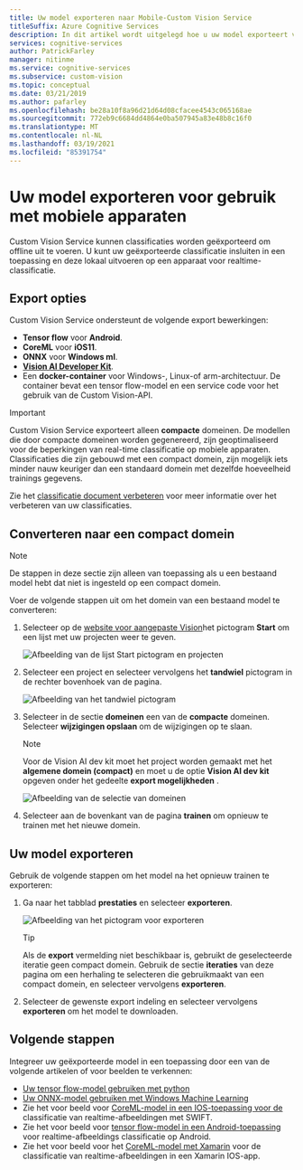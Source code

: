 ```yaml
---
title: Uw model exporteren naar Mobile-Custom Vision Service
titleSuffix: Azure Cognitive Services
description: In dit artikel wordt uitgelegd hoe u uw model exporteert voor gebruik bij het maken van mobiele toepassingen of het lokaal uitvoeren voor realtime-classificatie.
services: cognitive-services
author: PatrickFarley
manager: nitinme
ms.service: cognitive-services
ms.subservice: custom-vision
ms.topic: conceptual
ms.date: 03/21/2019
ms.author: pafarley
ms.openlocfilehash: be28a10f8a96d21d64d08cfacee4543c065168ae
ms.sourcegitcommit: 772eb9c6684dd4864e0ba507945a83e48b8c16f0
ms.translationtype: MT
ms.contentlocale: nl-NL
ms.lasthandoff: 03/19/2021
ms.locfileid: "85391754"
---
```

# <a name="export-your-model-for-use-with-mobile-devices"></a>Uw model exporteren voor gebruik met mobiele apparaten

Custom Vision Service kunnen classificaties worden geëxporteerd om offline uit te voeren. U kunt uw geëxporteerde classificatie insluiten in een toepassing en deze lokaal uitvoeren op een apparaat voor realtime-classificatie.

## <a name="export-options"></a>Export opties

Custom Vision Service ondersteunt de volgende export bewerkingen:

* __Tensor flow__ voor __Android__.
* __CoreML__ voor __iOS11__.
* __ONNX__ voor __Windows ml__.
* __[Vision AI Developer Kit](https://azure.github.io/Vision-AI-DevKit-Pages/)__.
* Een __docker-container__ voor Windows-, Linux-of arm-architectuur. De container bevat een tensor flow-model en een service code voor het gebruik van de Custom Vision-API.

> [!IMPORTANT]
> Custom Vision Service exporteert alleen __compacte__ domeinen. De modellen die door compacte domeinen worden gegenereerd, zijn geoptimaliseerd voor de beperkingen van real-time classificatie op mobiele apparaten. Classificaties die zijn gebouwd met een compact domein, zijn mogelijk iets minder nauw keuriger dan een standaard domein met dezelfde hoeveelheid trainings gegevens.
>
> Zie het [classificatie document verbeteren](getting-started-improving-your-classifier.md) voor meer informatie over het verbeteren van uw classificaties.

## <a name="convert-to-a-compact-domain"></a>Converteren naar een compact domein

> [!NOTE]
> De stappen in deze sectie zijn alleen van toepassing als u een bestaand model hebt dat niet is ingesteld op een compact domein.

Voer de volgende stappen uit om het domein van een bestaand model te converteren:

1. Selecteer op de [website voor aangepaste Vision](https://customvision.ai)het pictogram __Start__ om een lijst met uw projecten weer te geven.

    ![Afbeelding van de lijst Start pictogram en projecten](./media/export-your-model/projects-list.png)

1. Selecteer een project en selecteer vervolgens het __tandwiel__ pictogram in de rechter bovenhoek van de pagina.

    ![Afbeelding van het tandwiel pictogram](./media/export-your-model/gear-icon.png)

1. Selecteer in de sectie __domeinen__ een van de __compacte__ domeinen. Selecteer __wijzigingen opslaan__ om de wijzigingen op te slaan. 

    > [!NOTE]
    > Voor de Vision AI dev kit moet het project worden gemaakt met het __algemene domein (compact)__ en moet u de optie **Vision AI dev kit** opgeven onder het gedeelte **export mogelijkheden** .

    ![Afbeelding van de selectie van domeinen](./media/export-your-model/domains.png)

1. Selecteer aan de bovenkant van de pagina __trainen__ om opnieuw te trainen met het nieuwe domein.

## <a name="export-your-model"></a>Uw model exporteren

Gebruik de volgende stappen om het model na het opnieuw trainen te exporteren:

1. Ga naar het tabblad **prestaties** en selecteer __exporteren__. 

    ![Afbeelding van het pictogram voor exporteren](./media/export-your-model/export.png)

    > [!TIP]
    > Als de __export__ vermelding niet beschikbaar is, gebruikt de geselecteerde iteratie geen compact domein. Gebruik de sectie __iteraties__ van deze pagina om een herhaling te selecteren die gebruikmaakt van een compact domein, en selecteer vervolgens __exporteren__.

1. Selecteer de gewenste export indeling en selecteer vervolgens __exporteren__ om het model te downloaden.

## <a name="next-steps"></a>Volgende stappen

Integreer uw geëxporteerde model in een toepassing door een van de volgende artikelen of voor beelden te verkennen:

* [Uw tensor flow-model gebruiken met python](export-model-python.md)
* [Uw ONNX-model gebruiken met Windows Machine Learning](custom-vision-onnx-windows-ml.md)
* Zie het voor beeld voor [CoreML-model in een IOS-toepassing voor de](https://go.microsoft.com/fwlink/?linkid=857726) classificatie van realtime-afbeeldingen met SWIFT.
* Zie het voor beeld voor [tensor flow-model in een Android-toepassing](https://github.com/Azure-Samples/cognitive-services-android-customvision-sample) voor realtime-afbeeldings classificatie op Android.
* Zie het voor beeld voor het [CoreML-model met Xamarin](https://github.com/xamarin/ios-samples/tree/master/ios11/CoreMLAzureModel) voor de classificatie van realtime-afbeeldingen in een Xamarin IOS-app.
